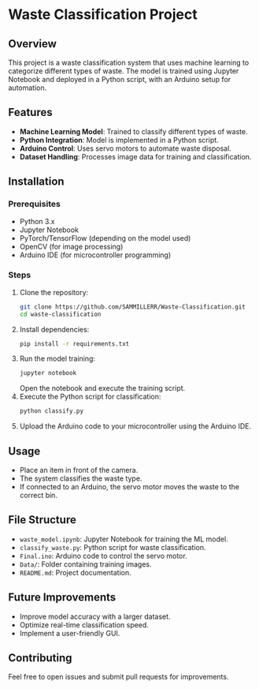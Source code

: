 # Waste Classification Project

## Overview

This project is a waste classification system that uses machine learning to categorize different types of waste. The model is trained using Jupyter Notebook and deployed in a Python script, with an Arduino setup for automation.

## Features

- **Machine Learning Model**: Trained to classify different types of waste.
- **Python Integration**: Model is implemented in a Python script.
- **Arduino Control**: Uses servo motors to automate waste disposal.
- **Dataset Handling**: Processes image data for training and classification.

## Installation

### Prerequisites

- Python 3.x
- Jupyter Notebook
- PyTorch/TensorFlow (depending on the model used)
- OpenCV (for image processing)
- Arduino IDE (for microcontroller programming)

### Steps

1. Clone the repository:
   ```bash
   git clone https://github.com/SAMMILLERR/Waste-Classification.git
   cd waste-classification
   ```
2. Install dependencies:
   ```bash
   pip install -r requirements.txt
   ```
3. Run the model training:
   ```bash
   jupyter notebook
   ```
   Open the notebook and execute the training script.
4. Execute the Python script for classification:
   ```bash
   python classify.py
   ```
5. Upload the Arduino code to your microcontroller using the Arduino IDE.

## Usage

- Place an item in front of the camera.
- The system classifies the waste type.
- If connected to an Arduino, the servo motor moves the waste to the correct bin.

## File Structure

- `waste_model.ipynb`: Jupyter Notebook for training the ML model.
- `classify_waste.py`: Python script for waste classification.
- `Final.ino`: Arduino code to control the servo motor.
- `Data/`: Folder containing training images.
- `README.md`: Project documentation.

## Future Improvements

- Improve model accuracy with a larger dataset.
- Optimize real-time classification speed.
- Implement a user-friendly GUI.

## Contributing

Feel free to open issues and submit pull requests for improvements.
